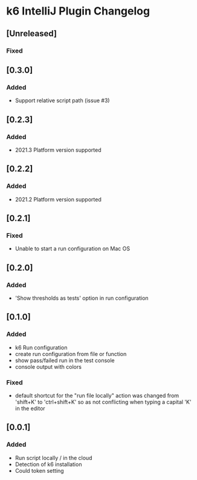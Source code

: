 <!-- Keep a Changelog guide -> https://keepachangelog.com -->

# k6 IntelliJ Plugin Changelog

## [Unreleased]
### Fixed

## [0.3.0]
### Added
- Support relative script path (issue #3)

## [0.2.3]
### Added
- 2021.3 Platform version supported 

## [0.2.2]
### Added
- 2021.2 Platform version supported

## [0.2.1]
### Fixed
- Unable to start a run configuration on Mac OS 

## [0.2.0]
### Added
- 'Show thresholds as tests' option in run configuration 

## [0.1.0]
### Added
- k6 Run configuration
- create run configuration from file or function
- show pass/failed run in the test console
- console output with colors 
### Fixed
- default shortcut for the "run file locally" action was changed from 'shift+K' to 'ctrl+shift+K' so as not conflicting when typing a capital 'K' in the editor 
## [0.0.1]
### Added
- Run script locally / in the cloud
- Detection of k6 installation 
- Could token setting
